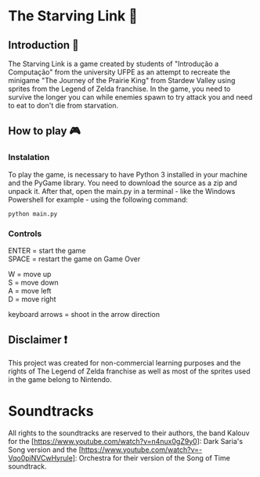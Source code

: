 # The Starving Link 🏹

## Introduction 📖

The Starving Link is a game created by students of "Introdução a Computação" from the university UFPE as an attempt to recreate the minigame
"The Journey of the Prairie King" from Stardew Valley using sprites from the Legend of Zelda franchise.
In the game, you need to survive the longer you can while enemies spawn to try attack you and need to eat to don't die from starvation.

## How to play 🎮

### Instalation

To play the game, is necessary to have Python 3 installed in your machine and the PyGame library. You need to download the source as a zip and unpack it.
After that, open the main.py in a terminal - like the Windows Powershell for example - using the following command:

```
python main.py
```

### Controls

ENTER = start the game  
SPACE = restart the game on Game Over

W = move up  
S = move down  
A = move left  
D = move right

keyboard arrows = shoot in the arrow direction

## Disclaimer ❗

This project was created for non-commercial learning purposes and the rights of The Legend of Zelda franchise as well as most of the sprites used in the game belong to Nintendo.

# Soundtracks

All rights to the soundtracks are reserved to their authors, the band Kalouv for the [https://www.youtube.com/watch?v=n4nux0gZ9y0]: Dark Saria's Song version and the [https://www.youtube.com/watch?v=-Vqo0pjNVCwHyrule]: Orchestra for their version of the Song of Time soundtrack.
